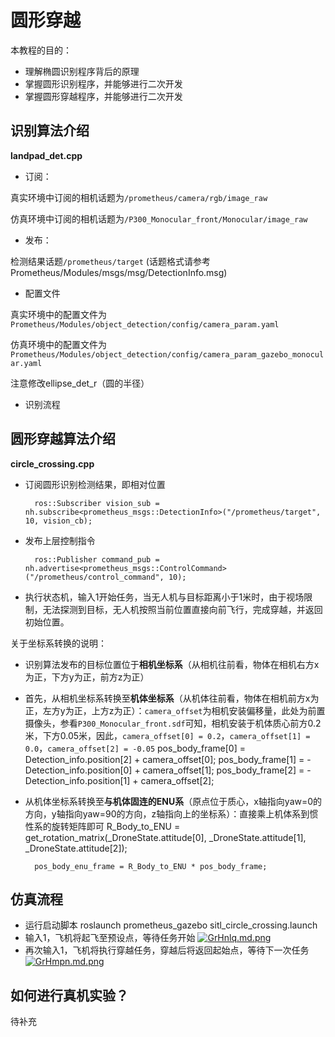 # 圆形穿越

本教程的目的：
- 理解椭圆识别程序背后的原理
- 掌握圆形识别程序，并能够进行二次开发
- 掌握圆形穿越程序，并能够进行二次开发

## 识别算法介绍

**landpad_det.cpp** 
 - 订阅：

真实环境中订阅的相机话题为`/prometheus/camera/rgb/image_raw`

仿真环境中订阅的相机话题为`/P300_Monocular_front/Monocular/image_raw`
 
 - 发布：

检测结果话题`/prometheus/target` (话题格式请参考Prometheus/Modules/msgs/msg/DetectionInfo.msg)
 
 - 配置文件

真实环境中的配置文件为`Prometheus/Modules/object_detection/config/camera_param.yaml`

仿真环境中的配置文件为`Prometheus/Modules/object_detection/config/camera_param_gazebo_monocular.yaml`

注意修改ellipse_det_r（圆的半径）

 - 识别流程
 



## 圆形穿越算法介绍

**circle_crossing.cpp** 
- 订阅圆形识别检测结果，即相对位置
 	
		ros::Subscriber vision_sub = nh.subscribe<prometheus_msgs::DetectionInfo>("/prometheus/target", 10, vision_cb);
- 发布上层控制指令

		ros::Publisher command_pub = nh.advertise<prometheus_msgs::ControlCommand>("/prometheus/control_command", 10);
- 执行状态机，输入1开始任务，当无人机与目标距离小于1米时，由于视场限制，无法探测到目标，无人机按照当前位置直接向前飞行，完成穿越，并返回初始位置。

关于坐标系转换的说明：
- 识别算法发布的目标位置位于**相机坐标系**（从相机往前看，物体在相机右方x为正，下方y为正，前方z为正）
- 首先，从相机坐标系转换至**机体坐标系**（从机体往前看，物体在相机前方x为正，左方y为正，上方z为正）：`camera_offset`为相机安装偏移量，此处为前置摄像头，参看`P300_Monocular_front.sdf`可知，相机安装于机体质心前方0.2米，下方0.05米，因此，`camera_offset[0] = 0.2`，`camera_offset[1] = 0.0`，`camera_offset[2] = -0.05`
    	pos_body_frame[0] =   Detection_info.position[2] + camera_offset[0];
    	pos_body_frame[1] = - Detection_info.position[0] + camera_offset[1];
    	pos_body_frame[2] = - Detection_info.position[1] + camera_offset[2];
- 从机体坐标系转换至**与机体固连的ENU系**（原点位于质心，x轴指向yaw=0的方向，y轴指向yaw=90的方向，z轴指向上的坐标系）：直接乘上机体系到惯性系的旋转矩阵即可
        R_Body_to_ENU = get_rotation_matrix(_DroneState.attitude[0], _DroneState.attitude[1], _DroneState.attitude[2]);

    	pos_body_enu_frame = R_Body_to_ENU * pos_body_frame;
## 仿真流程
- 运行启动脚本
    	roslaunch prometheus_gazebo sitl_circle_crossing.launch
- 输入1，飞机将起飞至预设点，等待任务开始
	[![GrHnlq.md.png](https://s1.ax1x.com/2020/04/06/GrHnlq.md.png)](https://imgchr.com/i/GrHnlq)
- 再次输入1，飞机将执行穿越任务，穿越后将返回起始点，等待下一次任务
	[![GrHmpn.md.png](https://s1.ax1x.com/2020/04/06/GrHmpn.md.png)](https://imgchr.com/i/GrHmpn)


## 如何进行真机实验？  

待补充  
